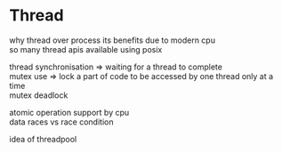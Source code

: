 # Thread

why thread over process its benefits due to modern cpu  
so many thread apis available using posix  

thread synchronisation => waiting for a thread to complete  
mutex use => lock a part of code to be accessed by one thread only at a time   
mutex deadlock

atomic operation support by cpu  
data races vs race condition

idea of threadpool

